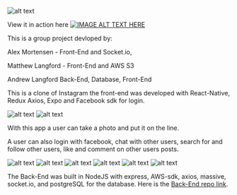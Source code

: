 ![alt text](https://github.com/Dream-Team99/Instasham-app/blob/master/screenshots/ontheline.PNG)

View it in action here
[![IMAGE ALT TEXT HERE](https://img.youtube.com/vi/yt1izJV-Dyw/0.jpg)](https://www.youtube.com/watch?v=yt1izJV-Dyw)

This is a group project devloped by:


Alex Mortensen - Front-End and Socket.io,


Matthew Langford - Front-End and AWS S3


Andrew Langford Back-End, Database, Front-End



This is a clone of Instagram the front-end was developed with React-Native, Redux Axios, Expo and Facebook sdk for login.

![alt text](https://github.com/Dream-Team99/Instasham-app/blob/master/screenshots/login.PNG)
![alt text](https://github.com/Dream-Team99/Instasham-app/blob/master/screenshots/home_screen.PNG)



With this app a user can take a photo and put it on the line.

A user can also login with facebook, chat with other users, search for and follow other users, like and comment on other users posts.

![alt text](https://github.com/Dream-Team99/Instasham-app/blob/master/screenshots/camera_screen.PNG)
![alt text](https://github.com/Dream-Team99/Instasham-app/blob/master/screenshots/profile_screen.PNG)
![alt text](https://github.com/Dream-Team99/Instasham-app/blob/master/screenshots/search_screen.PNG)
![alt text](https://github.com/Dream-Team99/Instasham-app/blob/master/screenshots/chat_screen.PNG)
![alt text](https://github.com/Dream-Team99/Instasham-app/blob/master/screenshots/messaging_screen.PNG)
![alt text](https://github.com/Dream-Team99/Instasham-app/blob/master/screenshots/post_screen.PNG)



The Back-End was built in NodeJS with express, AWS-sdk, axios, massive, socket.io, and postgreSQL for the database.
Here is the [Back-End repo link](https://github.com/Dream-Team99/Instasham-server/tree/master/server).

